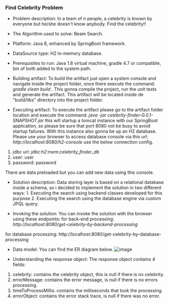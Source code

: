 ### **Find Celebrity Problem**

- Problem description:
In a team of n people, a celebrity is known by everyone but he/she doesn't know anybody. Find the celebrity!!

- The Algorithm used to solve: Beam Search.

- Platform: Java 8, enhanced by SpringBoot framework.

- DataSource type: H2 in-memory database.

- Prerequisites to run:
Java 1.8 virtual machine, gradle 4.7 or compatible, bin of both added to the system path.

- Building artifact: 
To build the artifact just open a system console and navigate inside the project folder, once there execute the command: *gradle clean build*  . This gonna compile the project, run the unit tests and generate the artifact. This artifact will be located inside de "build/libs" directory into the project folder.

- Executing artifact:
To execute the artifact please go to the artifact folder location and execute the command: *java -jar celebrity-finder-0.0.1-SNAPSHOT.jar* this will startup a tomcat instance with our SpringBoot application, so please be sure that port 8080 not be busy to avoid startup failures. With this instance also gonna be up an H2 database. Please use your browser to access database console via this url: *http://localhost:8080/h2-console* use the below connection config.
1. jdbc url: *jdbc:h2:mem:celebrity_finder_db* 
2. user: user
3. password: password

There are data preloaded but you can add new data using this console.

- Solution description: 
Data storing layer is based on a relational database inside a schema, so i decided to implement the solution in two different ways: 1. Executing the search using backend classes developed for this purpose 2. Executing the search using the database engine via custom JPQL query.

- Invoking the solution:
You can invoke the solution with the browser using these endpoints:
for back-end processing: *http://localhost:8080/get-celebrity-by-backend-processing*

for database processing: http://localhost:8080/get-celebrity-by-database-processing

- Data model:
You can find the ER diagram below.
![image](https://user-images.githubusercontent.com/12778024/61179057-592dfa00-a5c0-11e9-99d6-62e3e861b0cc.png)

- Understanding the response object:
The response object contains 4 fields:
1. celebrity: contains the celebrity object, this is null if there is no celebrity.
2. errorMessage: contains the error message, is null if there is no errors processing.
3. timeToProcessMillis: contains the milliseconds that took the processing. 
4. errorObject: contains the error stack trace, is null if there was no error.
